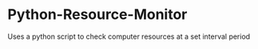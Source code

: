 # Python-Resource-Monitor
Uses a python script to check computer resources at a set interval period
